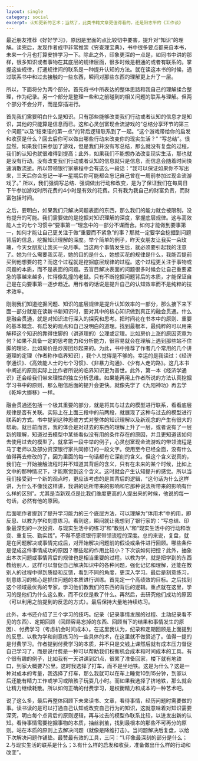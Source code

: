 ```yaml
---
layout: single
category: social
excerpt: 认知更新的艺术；当然了，此类书籍文章更值得看的，还是阳志平的《工作谈》
---  
```


最近朋友推荐《好好学习》，原因是里面的点比较切中要害，提升对“知识”的理解。读完后，发现作者成甲非常推崇《穷查理宝典》，书中很多要点都来自本书，未来一个月也打算安排学习一下。除此之外，印象更深的一点是，如同书中讲的那样，很多知识或者事物在其底层的规律层面，很多时候是相通的或者有联系的。掌握这些规律，打通规律间的联系是一种提升认知的方法。就在读这本书的时候，通过联系书中和过去接触的一些东西，瞬间对那些东西的理解更上升了一层。  

所以，下面将分为两个部分。首先将书中所表达的整体思路和我自己的理解揉合整理，作为纪录。另一个部分是整理一些和之前碰到的相关问题的联系与理解。但两个部分不会分开，而是穿插进行。  

首先我们需要明白什么是知识。只有那些能够改变我们行动或者认知的信息才是知识，其他的只能算是信息而已。这和心灵创富现金流游戏的“总结分享环节的第三个问题”以及“结束语的第一点”的背后逻辑联系到了一起。“这个游戏带给你的启发和收获是什么？回去后你可以做出哪些行动来改变你的现实生活？” “写总结”。很显然，如果我们来参加了游戏，但是我们并没有写总结，那么就没有复盘的过程，我们的认知也就很难得到提高；此外，如果我们不能想办法改变现实生活，那也就是没有行动。没有改变我们行动或者认知的信息就只是信息，而信息会随着时间快速消散流逝。所以带领银行家章程中会有这么一段话：“我可以保证如果你不写出来，三天后你会忘记一半一星期后你可能都会忘记自己曾在一周前参加过现金流游戏了。” 所以，我们强调写总结、强调做出行动和改变，是为了保证我们在每周日下午参加游戏时所花费的4小时是有效的花费。只有我为我自己的财富负责，而财富包括时间。  

之后，要明白，如果我们只解决问题表面的东西，那么我们的能力就会被限制，没有提升的可能。我们需要做的是挖掘对知识理解的深度，掌握底层规律。这与高效能人士的七个习惯中“要事第一”理念中的一部分不谋而合。如何才能做到要事第一，如何才能让自己更关注于做“重要而不紧急”的事？那就一定要学会挖掘到问题背后的信息，挖掘知识理解的深度。举个简单的例子，昨天女朋友让我买一朵玫瑰，今天女朋友让我买一朵月季。当这两个事情发生后，就必须要引起我的注意了。她为什么需要我买花，她的目的是什么，她想买花的规律是什么，我能否提前买到他想要的花？而这个过程就是挖掘底层规律的过程。这个过程更关注于事物或问题的本质，而不是表面的问题。去盲目解决表面的问题很多时候会让自己重要紧急的事越来越多，忙得像乱撞的老鼠。只有不断挖掘问题背后的本质，才能保证自己是在向要事第一逐步趋近。用作者的话说是提升自己的认知效率而不是纯粹的技术效率。  

刚刚我们知道挖掘问题、知识的底层规律是提升认知效率的一部分，那么接下来下面一部分就是在读新书新知识时，要对其中的核心知识做到真正的融会贯通。什么是融会贯通，就是对知识进行深入的探究和思考。把时间花在书本中的原则、重要的基本概念、有启发的观点和自己没明白的道理。找到最根本，最纯粹的可以用来解释这个知识的靠得住脚的（讲道理的）公理或定理。比如房价上涨的原因究竟为何？如果不具备一定的思考能力和分析能力，很容易就会在理解上遇到那些站不住脚的理论，比如房价是炒房团炒起来的。为此，书中推荐了作者几个常用的几个讲道理的定理（作者称作临界知识），我个人觉得是不够的。幸运的是我读过：《经济学通识》、《高效能人士的七个习惯》、《非暴力沟通》、《少有人走的路》。这几本书中阐述的原则实际上比作者所说的临界知识更为普世。此外，第一本《经济学通识》还会给我们带来理性的独立分析思维。如果能再用上作者所说的方法认真挖掘学习书中的原则，那么相信后面的提升会更快。就像先学了《九阳神功》再去学《乾坤大挪移》一样。  

融会贯通还包括一个极其重要的部分，就是将其与过去的模型进行联系，看看底层规律是否有关联。实际上在上面三段中的前两段，就展现了这种与过去的模型进行联系的方式。书中提到这种思维方式对整体的知识理解以及新观念的产生有很大的帮助。就目前而言，我的体会是对过去的东西的理解上升了一层，或者说有了一层新的理解，知道过去模型中某些看似没有用的条件存在的原因，并且更知道该如何去使用过去的模型了。就拿第一段中举的例子，心灵创富现金流游戏的带领流程是马丁老师以及部分资深银行家共同修订的一段文字。使用至今已经全面，没有什么值得再去修改的了，因为里面的每一句话都有它深刻的含义。但这个含义说真的，我们在一开始接触流程时并不知道其背后的含义，只有在未来的某个时候，比如上文中的那种情况下，才能察觉到这个含义。这时就会产生认知提升的感觉。所以当我们接受到一个新的观点时，更应该考虑的是其背后的逻辑，“这句话为什么这样讲，为什么不像我这样讲，我讲的话所带来的影响和它那种说法所带来的影响有什么样的区别”。尤其是当新观点是比我们维度更高的人提出来的时候，他说的每一句话，必然有他的原因。  

后面呢作者提到了提升学习能力的三个底层方法，可以理解为“体用术”中的用，即反思、以教为学和刻意练习。看到这，瞬间就让我想到了银行家的：“写总结、印象最深刻的一次投资、与现实生活中的练习”和“教别人”和“现实生活中的行动和改变、重复玩、勤实践”。不得不感叹银行家带领流程的深度。总的来说，复盘，就是在问题解决或事情完成后，对开始解决问题前的假设或条件进行回顾。哪些条件是促成这件事情成功的原因？哪些起的作用比较小？下次该如何把控？此外，抽象出本次问题或事情背后的规律也是相当重要的过程。以教为学，就是把学到的东西教给别人，这样可以督促自己解决知识中的各种问题，强化记忆和理解，还能在教别人的过程中得到质疑和反馈，看到不同的角度，更深入学习。最后是刻意练习，刻意练习的核心是抓住问题的本质进行训练。首先定一个高绩效的目标。之后找到这个领域最优秀的专家，学习他们教我们的东西的背后的逻辑。重点就在这里，学习的是他们为什么这么教，而不仅仅是教了什么。再然后，去研究他们成功的原因（可以利用之前提到的反思的方式）。最后保持大量地持续练习。  

此外，本书还介绍了三个学习的技巧。纪录（记录事情发展的过程、主动纪录看不见的东西）、定期回顾（回顾容易忘掉的东西、回顾当下的结果和事情发生的原因）、付费学习（考虑机会时间成本）。在这里我认为，纪录和定期回顾是上面提到的反思、以教为学和刻意练习的一些具体的术，在这里就不做赘述了。值得一提的是付费学习。作者提到付费学习的本质，并不只是交钱上课然后就有成本压力督促自己学习了，而是说付费是一种可以帮助我们权衡机会成本和时间成本的工具。有个很有趣的例子，比如我有一天讲课到21点，很累了准备回家，楼下就有地铁口，到家大概要7公里。这时我选择了打车，而不是坐地铁。这是为什么？这是一种对成本的考量，我选择了打车，那么我就可以在车上睡觉10到15分钟，到家以后还能有精力工作或学习或陪孩子玩耍几小时。而如果我选择了挤地铁，那么就会让精力继续耗散。所以如何正确的付费学习，是权衡精力和成本的一种艺术吧。  

说了这么多，最后再整体回顾下未来读书、文章，看待事情，经历问题时需要做的事。读书读的是可以打通自己认知或改变自己行为的知识，这就意味着对知识需要深究，明白每个点背后的原则逻辑，再与过去的模型作联系比较，以迸发出新的认知。看待事情需要挖掘事物的本质，抽丝剥茧，找到最根本的那些不可再分的原则。站在本质的原则上去解决问题（就像是降维打击）。当问题解决后复盘，以给下次解决问题作铺垫。最赞最有效的工具，三问：“1.印象最深刻的部分是什么；2.与现实生活的联系是什么；3.有什么样的启发和收获，准备做出什么样的行动和改变”。
